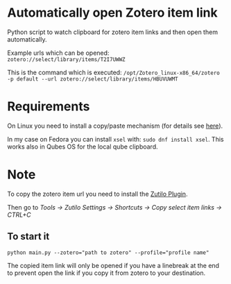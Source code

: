# Automatically open Zotero item link
Python script to watch clipboard for zotero item links and then open them automatically.

Example urls which can be opened: `zotero://select/library/items/T2I7UWWZ`

This is the command which is executed: `/opt/Zotero_linux-x86_64/zotero -p default --url zotero://select/library/items/HBUVUWMT`

# Requirements

On Linux you need to install a copy/paste mechanism (for details see [here](https://pyperclip.readthedocs.io/en/latest/index.html#not-implemented-error)).

In my case on Fedora you can install `xsel` with: `sudo dnf install xsel`. This works also in Qubes OS for the local qube clipboard.

# Note

To copy the zotero item url you need to install the [Zutilo Plugin](https://github.com/willsALMANJ/Zutilo).

Then go to *Tools -> Zutilo Settings -> Shortcuts -> Copy select item links -> CTRL+C*

## To start it

`python main.py --zotero="path to zotero" --profile="profile name"`

The copied item link will only be opened if you have a linebreak at the end to prevent open the link if you copy it from zotero to your destination.
